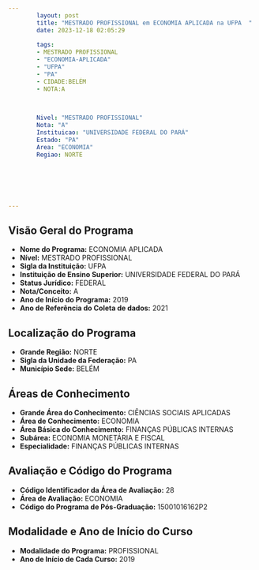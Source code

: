 ```yaml
---
        layout: post
        title: "MESTRADO PROFISSIONAL em ECONOMIA APLICADA na UFPA  "
        date: 2023-12-18 02:05:29
     
        tags:
        - MESTRADO PROFISSIONAL
        - "ECONOMIA-APLICADA"
        - "UFPA"
        - "PA"
        - CIDADE:BELÉM
        - NOTA:A
        
       

        Nivel: "MESTRADO PROFISSIONAL"
        Nota: "A"
        Instituicao: "UNIVERSIDADE FEDERAL DO PARÁ"
        Estado: "PA"
        Area: "ECONOMIA"
        Regiao: NORTE
        
        
        
        
        
        
---
```

## Visão Geral do Programa
- **Nome do Programa:** ECONOMIA APLICADA
- **Nível:** MESTRADO PROFISSIONAL
- **Sigla da Instituição:** UFPA
- **Instituição de Ensino Superior:** UNIVERSIDADE FEDERAL DO PARÁ
- **Status Jurídico:** FEDERAL
- **Nota/Conceito:** A
- **Ano de Início do Programa:** 2019
- **Ano de Referência do Coleta de dados:** 2021

## Localização do Programa
- **Grande Região:** NORTE
- **Sigla da Unidade da Federação:** PA
- **Município Sede:** BELÉM

## Áreas de Conhecimento
- **Grande Área do Conhecimento:** CIÊNCIAS SOCIAIS APLICADAS
- **Área de Conhecimento:** ECONOMIA
- **Área Básica do Conhecimento:** FINANÇAS PÚBLICAS INTERNAS
- **Subárea:** ECONOMIA MONETÁRIA E FISCAL
- **Especialidade:** FINANÇAS PÚBLICAS INTERNAS

## Avaliação e Código do Programa
- **Código Identificador da Área de Avaliação:** 28
- **Área de Avaliação:** ECONOMIA
- **Código do Programa de Pós-Graduação:** 15001016162P2


## Modalidade e Ano de Início do Curso
- **Modalidade do Programa:** PROFISSIONAL
- **Ano de Início de Cada Curso:** 2019
